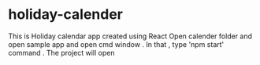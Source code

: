 # holiday-calender
This is Holiday calendar app created using React
Open calender folder and open sample app and open cmd window . In that , type 'npm start' command . The project will open 
